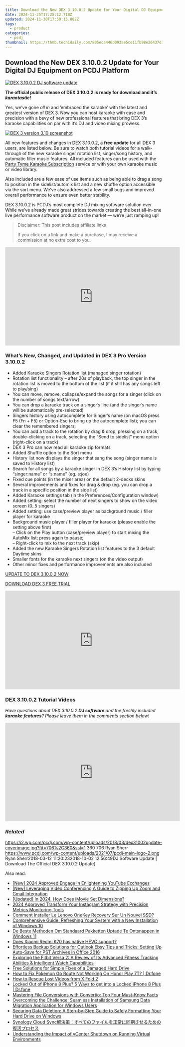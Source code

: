 ```yaml
---
title: Download the New DEX 3.10.0.2 Update for Your Digital DJ Equipment on PCDJ Platform
date: 2024-11-25T17:25:12.718Z
updated: 2024-11-30T17:50:15.082Z
tags:
  - product
categories:
  - pcdj
thumbnail: https://thmb.techidaily.com/805eca446b093ae5ce11fb98e26437d115f412aa3eb3971cf8c85804bd7c66ed.jpg
---
```


## Download the New DEX 3.10.0.2 Update for Your Digital DJ Equipment on PCDJ Platform

[![DEX 3.10.0.2 DJ software update](https://i2.wp.com/pcdj.com/wp-content/uploads/2018/03/dex31002update-coverimage.jpg?resize=706%2C321&ssl=1)](https://i2.wp.com/pcdj.com/wp-content/uploads/2018/03/dex31002update-coverimage.jpg?fit=706%2C360&ssl=1 "DEX 3.10.0.2 DJ software update")

**The official public release of DEX 3.10.0.2 is ready for download and it’s _karaotastic_!**

Yes, we’ve gone _all in_ and ’embraced the karaoke’ with the latest and greatest version of DEX 3\. Now you can host karaoke with ease and precision with a bevy of new professional features that bring DEX 3’s karaoke capabilities on par with it’s DJ and video mixing prowess.

[![DEX 3 version 3.10 screenshot](https://i0.wp.com/pcdj.com/wp-content/uploads/2018/02/newdex310-karaoke-screenshot.jpg?fit=300%2C169&ssl=1 "DEX 3 version 3.10 screenshot")](https://www.youtube.com/watch?v=mnL1Fkqig%5FY&t=2s)

All new features and changes in DEX 3.10.0.2, a **free update** for all DEX 3 users, are listed below. Be sure to watch both tutorial videos for a walk-through of the new karaoke singer rotation list, singer/song history, and automatic filler music features. All included features can be used with the [Party Tyme Karaoke Subscription](https://tools.techidaily.com/pcdj/products/) service or with your own karaoke music or video library.

Also included are a few ease of use items such as being able to drag a song to position in the sidelist/automix list and a new shuffle option accessible via the sort menu. We’ve also addressed a few small bugs and improved overall performance to ensure even better stability.

DEX 3.10.0.2 is PCDJ’s most complete DJ mixing software solution ever. While we’ve already made great strides towards creating the best all-in-one live performance software product on the market — we’re just ramping up!

>  Disclaimer: This post includes affiliate links
>
>  If you click on a link and make a purchase, I may receive a commission at no extra cost to you.
>

<!-- affiliate ads begin -->
<iframe width="560" height="315" src="https://www.youtube.com/embed/JlX-G8rBs1w?si=iIhUoWAq5x3YK9rA" title="YouTube video player" frameborder="0" allow="accelerometer; autoplay; clipboard-write; encrypted-media; gyroscope; picture-in-picture; web-share" referrerpolicy="strict-origin-when-cross-origin" allowfullscreen></iframe>
<!-- affiliate ads end -->

### What’s New, Changed, and Updated in DEX 3 Pro Version 3.10.0.2

* Added Karaoke Singers Rotation list (managed singer rotation)
* Rotation list functionality – after 20s of playback, the top singer in the rotation list is moved to the bottom of the list (if it still has any songs left to play/sing)
* You can move, remove, collapse/expand the songs for a singer (click on the number of songs text/arrow)
* You can drop a karaoke track on a singer’s line (and the singer’s name will be automatically pre-selected)
* Singers history using autocomplete for Singer’s name (on macOS press F5 (Fn + F5) or Option-Esc to bring up the autocomplete list); you can clear the remembered singers;
* You can add a track to the rotation by drag & drop, pressing <ENTER> on a track, double-clicking on a track, selecting the “Send to sidelist” menu option (right-click on a track)
* DEX 3 Pro can now read all karaoke zip formats
* Added Shuffle option to the Sort menu
* History list now displays the singer that sang the song (singer name is saved to History list)
* Search for all songs by a karaoke singer in DEX 3’s History list by typing “singer:name” or “s:name” (eg. s:joe)
* Fixed cue points (in the mixer area) on the default 2-decks skins
* Several improvements and fixes for drag & drop (eg. you can drop a track in a specific position in the side list)
* Added Karaoke settings tab (in the Preferences/Configuration window)
* Added setting: select the number of next singers to show on the video screen (0..5 singers)
* Added setting: use case/preview player as background music / filler player for karaoke
* Background music player / filler player for karaoke (please enable the setting above first)  
– Click on the Play button (case/preview player) to start mixing the AutoMix list; press again to pause;  
– Right-click to mix to the next track (skip)
* Added the new Karaoke Singers Rotation list features to the 3 default Daytime skins
* Smaller fonts for the karaoke next singers (on the video output)
* Other minor fixes and performance improvements are also included

[UPDATE TO DEX 3.10.0.2 NOW](https://tools.techidaily.com/pcdj/products/)

[DOWNLOAD DEX 3 FREE TRIAL](https://tools.techidaily.com/pcdj/products/)

<!-- affiliate ads begin -->
<iframe width="560" height="315" src="https://www.youtube.com/embed/0pSRlspzW-A?si=A82G3Yxwj_31cKDq" title="YouTube video player" frameborder="0" allow="accelerometer; autoplay; clipboard-write; encrypted-media; gyroscope; picture-in-picture; web-share" referrerpolicy="strict-origin-when-cross-origin" allowfullscreen></iframe>
<!-- affiliate ads end -->

### DEX 3.10.0.2 Tutorial Videos

_Have questions about DEX 3.10.0.2 **DJ software** and the freshly included **karaoke features**? Please leave them in the comments section below!_ 

<!-- affiliate ads begin -->
<iframe width="560" height="315" src="https://www.youtube.com/embed/8U3ooyFiAB4?si=yXPQrDhMBEJwN2EZ" title="YouTube video player" frameborder="0" allow="accelerometer; autoplay; clipboard-write; encrypted-media; gyroscope; picture-in-picture; web-share" referrerpolicy="strict-origin-when-cross-origin" allowfullscreen></iframe>
<!-- affiliate ads end -->

### _Related_

https://i2.wp.com/pcdj.com/wp-content/uploads/2018/03/dex31002update-coverimage.jpg?fit=706%2C360&ssl=1 360 706 Ryan Sherr https://www.pcdj.com/wp-content/uploads/2021/07/pcdj-main-logo-2.png Ryan Sherr2018-03-12 11:20:232018-10-02 12:56:49DJ Software Update | Download The Official DEX 3.10.0.2 Update}

<ins class="adsbygoogle"
     style="display:block"
     data-ad-format="autorelaxed"
     data-ad-client="ca-pub-7571918770474297"
     data-ad-slot="1223367746"></ins>

<ins class="adsbygoogle"
     style="display:block"
     data-ad-client="ca-pub-7571918770474297"
     data-ad-slot="8358498916"
     data-ad-format="auto"
     data-full-width-responsive="true"></ins>

<span class="atpl-alsoreadstyle">Also read:</span>
<div><ul>
<li><a href="https://facebook-video-footage.techidaily.com/new-2024-approved-engage-in-enlightening-youtube-exchanges/"><u>[New] 2024 Approved Engage in Enlightening YouTube Exchanges</u></a></li>
<li><a href="https://extra-approaches.techidaily.com/new-leveraging-video-conferencing-a-guide-to-zipping-up-zoom-and-gmail-integration/"><u>[New] Leveraging Video Conferencing A Guide to Zipping Up Zoom and Gmail Integration</u></a></li>
<li><a href="https://fox-cloud.techidaily.com/updated-in-2024-how-does-imovie-set-dimensions/"><u>[Updated] In 2024, How Does iMovie Set Dimensions?</u></a></li>
<li><a href="https://instagram-clips.techidaily.com/2024-approved-transform-your-instagram-strategy-with-precision-metrics-monitoring-tools/"><u>2024 Approved Transform Your Instagram Strategy with Precision Metrics Monitoring Tools</u></a></li>
<li><a href="https://win-exclusive.techidaily.com/comment-installer-le-lenovo-onekey-recovery-sur-un-nouvel-ssd/"><u>Comment Installer Le Lenovo OneKey Recovery Sur Un Nouvel SSD?</u></a></li>
<li><a href="https://win-exclusive.techidaily.com/comprehensive-guide-refreshing-your-system-with-a-new-installation-of-windows-10/"><u>Comprehensive Guide: Refreshing Your System with a New Installation of Windows 10</u></a></li>
<li><a href="https://win-exclusive.techidaily.com/de-beste-methoden-om-standaard-pakketten-uptade-te-ontsnappen-in-windows-11/"><u>De Beste Methoden Om Standaard Pakketten Uptade Te Ontsnappen in Windows 11</u></a></li>
<li><a href="https://phone-solutions.techidaily.com/does-xiaomi-redmi-k70-has-native-hevc-support-by-aiseesoft-video-converter-play-hevc-video-on-android/"><u>Does Xiaomi Redmi K70 has native HEVC support?</u></a></li>
<li><a href="https://win-exclusive.techidaily.com/effortless-backup-solutions-for-outlook-ebsy-tips-and-tricks-setting-up-auto-save-for-pst-archives-in-office-2016/"><u>Effortless Backup Solutions for Outlook Ebsy Tips and Tricks: Setting Up Auto-Save for PST Archives in Office 2016</u></a></li>
<li><a href="https://buynow-tips.techidaily.com/exploring-the-fitbit-versa-2-a-review-of-its-advanced-fitness-tracking-abilities-and-intelligent-watch-capabilities/"><u>Exploring the Fitbit Versa 2: A Review of Its Advanced Fitness Tracking Abilities & Intelligent Watch Capabilities</u></a></li>
<li><a href="https://win-exclusive.techidaily.com/free-solutions-for-simple-fixes-of-a-damaged-hard-drive/"><u>Free Solutions for Simple Fixes of a Damaged Hard Drive</u></a></li>
<li><a href="https://pokemon-go-android.techidaily.com/how-to-fix-pokemon-go-route-not-working-on-honor-play-7t-drfone-by-drfone-virtual-android/"><u>How to Fix Pokemon Go Route Not Working On Honor Play 7T? | Dr.fone</u></a></li>
<li><a href="https://blog-min.techidaily.com/how-to-rescue-lost-videos-from-x-fold-2-by-fonelab-android-recover-video/"><u>How to Rescue Lost Videos from X Fold 2</u></a></li>
<li><a href="https://iphone-unlock.techidaily.com/locked-out-of-iphone-8-plus-5-ways-to-get-into-a-locked-iphone-8-plus-drfone-by-drfone-ios/"><u>Locked Out of iPhone 8 Plus? 5 Ways to get into a Locked iPhone 8 Plus | Dr.fone</u></a></li>
<li><a href="https://smart-video-creator.techidaily.com/mastering-file-conversions-with-convertio-top-four-must-know-facts/"><u>Mastering File Conversions with Convertio: Top Four Must-Know Facts</u></a></li>
<li><a href="https://win-exclusive.techidaily.com/overcoming-the-challenge-seamless-installation-of-samsung-data-migration-application-for-windows-users/"><u>Overcoming the Challenge: Seamless Installation of Samsung Data Migration Application for Windows Users</u></a></li>
<li><a href="https://win-exclusive.techidaily.com/securing-data-deletion-a-step-by-step-guide-to-safely-formatting-your-hard-drive-on-windows/"><u>Securing Data Deletion: A Step-by-Step Guide to Safely Formatting Your Hard Drive on Windows</u></a></li>
<li><a href="https://win-exclusive.techidaily.com/1728478235369-synology-cloud-sync/"><u>Synology Cloud Sync解決策：すべてのファイルを正常に同期させるための復活プロセス</u></a></li>
<li><a href="https://win-exclusive.techidaily.com/understanding-the-impact-of-vcenter-shutdown-on-running-virtual-environments/"><u>Understanding the Impact of vCenter Shutdown on Running Virtual Environments</u></a></li>
</ul></div>

